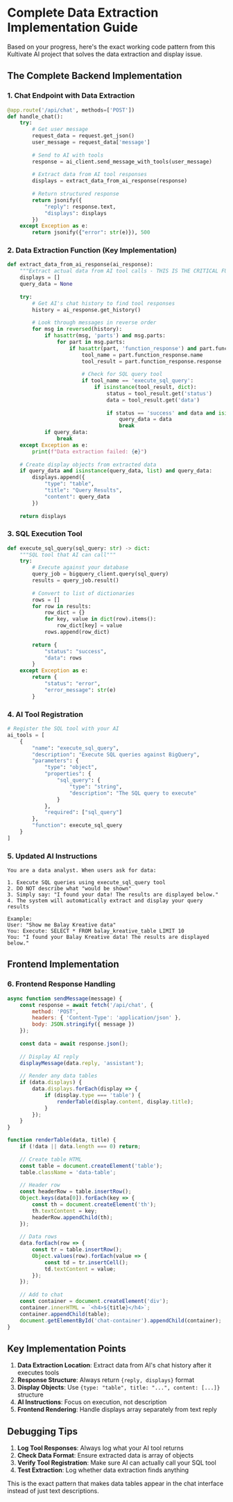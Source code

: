 # Complete Data Extraction Implementation Guide

Based on your progress, here's the exact working code pattern from this Kultivate AI project that solves the data extraction and display issue.

## The Complete Backend Implementation

### 1. Chat Endpoint with Data Extraction
```python
@app.route('/api/chat', methods=['POST'])
def handle_chat():
    try:
        # Get user message
        request_data = request.get_json()
        user_message = request_data['message']
        
        # Send to AI with tools
        response = ai_client.send_message_with_tools(user_message)
        
        # Extract data from AI tool responses
        displays = extract_data_from_ai_response(response)
        
        # Return structured response
        return jsonify({
            "reply": response.text,
            "displays": displays
        })
    except Exception as e:
        return jsonify({"error": str(e)}), 500
```

### 2. Data Extraction Function (Key Implementation)
```python
def extract_data_from_ai_response(ai_response):
    """Extract actual data from AI tool calls - THIS IS THE CRITICAL FUNCTION"""
    displays = []
    query_data = None
    
    try:
        # Get AI's chat history to find tool responses
        history = ai_response.get_history()
        
        # Look through messages in reverse order
        for msg in reversed(history):
            if hasattr(msg, 'parts') and msg.parts:
                for part in msg.parts:
                    if hasattr(part, 'function_response') and part.function_response:
                        tool_name = part.function_response.name
                        tool_result = part.function_response.response
                        
                        # Check for SQL query tool
                        if tool_name == 'execute_sql_query':
                            if isinstance(tool_result, dict):
                                status = tool_result.get('status')
                                data = tool_result.get('data')
                                
                                if status == 'success' and data and isinstance(data, list):
                                    query_data = data
                                    break
            if query_data:
                break
    except Exception as e:
        print(f"Data extraction failed: {e}")
    
    # Create display objects from extracted data
    if query_data and isinstance(query_data, list) and query_data:
        displays.append({
            "type": "table",
            "title": "Query Results",
            "content": query_data
        })
    
    return displays
```

### 3. SQL Execution Tool
```python
def execute_sql_query(sql_query: str) -> dict:
    """SQL tool that AI can call"""
    try:
        # Execute against your database
        query_job = bigquery_client.query(sql_query)
        results = query_job.result()
        
        # Convert to list of dictionaries
        rows = []
        for row in results:
            row_dict = {}
            for key, value in dict(row).items():
                row_dict[key] = value
            rows.append(row_dict)
        
        return {
            "status": "success",
            "data": rows
        }
    except Exception as e:
        return {
            "status": "error",
            "error_message": str(e)
        }
```

### 4. AI Tool Registration
```python
# Register the SQL tool with your AI
ai_tools = [
    {
        "name": "execute_sql_query",
        "description": "Execute SQL queries against BigQuery",
        "parameters": {
            "type": "object",
            "properties": {
                "sql_query": {
                    "type": "string",
                    "description": "The SQL query to execute"
                }
            },
            "required": ["sql_query"]
        },
        "function": execute_sql_query
    }
]
```

### 5. Updated AI Instructions
```
You are a data analyst. When users ask for data:

1. Execute SQL queries using execute_sql_query tool
2. DO NOT describe what "would be shown" 
3. Simply say: "I found your data! The results are displayed below."
4. The system will automatically extract and display your query results

Example:
User: "Show me Balay Kreative data"
You: Execute: SELECT * FROM balay_kreative_table LIMIT 10
You: "I found your Balay Kreative data! The results are displayed below."
```

## Frontend Implementation

### 6. Frontend Response Handling
```javascript
async function sendMessage(message) {
    const response = await fetch('/api/chat', {
        method: 'POST',
        headers: { 'Content-Type': 'application/json' },
        body: JSON.stringify({ message })
    });
    
    const data = await response.json();
    
    // Display AI reply
    displayMessage(data.reply, 'assistant');
    
    // Render any data tables
    if (data.displays) {
        data.displays.forEach(display => {
            if (display.type === 'table') {
                renderTable(display.content, display.title);
            }
        });
    }
}

function renderTable(data, title) {
    if (!data || data.length === 0) return;
    
    // Create table HTML
    const table = document.createElement('table');
    table.className = 'data-table';
    
    // Header row
    const headerRow = table.insertRow();
    Object.keys(data[0]).forEach(key => {
        const th = document.createElement('th');
        th.textContent = key;
        headerRow.appendChild(th);
    });
    
    // Data rows
    data.forEach(row => {
        const tr = table.insertRow();
        Object.values(row).forEach(value => {
            const td = tr.insertCell();
            td.textContent = value;
        });
    });
    
    // Add to chat
    const container = document.createElement('div');
    container.innerHTML = `<h4>${title}</h4>`;
    container.appendChild(table);
    document.getElementById('chat-container').appendChild(container);
}
```

## Key Implementation Points

1. **Data Extraction Location**: Extract data from AI's chat history after it executes tools
2. **Response Structure**: Always return `{reply, displays}` format
3. **Display Objects**: Use `{type: "table", title: "...", content: [...]}` structure
4. **AI Instructions**: Focus on execution, not description
5. **Frontend Rendering**: Handle displays array separately from text reply

## Debugging Tips

1. **Log Tool Responses**: Always log what your AI tool returns
2. **Check Data Format**: Ensure extracted data is array of objects
3. **Verify Tool Registration**: Make sure AI can actually call your SQL tool
4. **Test Extraction**: Log whether data extraction finds anything

This is the exact pattern that makes data tables appear in the chat interface instead of just text descriptions.